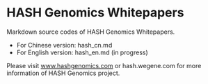 # HASH Genomics Whitepapers

Markdown source codes of HASH Genomics Whitepapers.

* For Chinese version: hash_cn.md
* For English version: hash_en.md (in progress)

Please visit www.hashgenomics.com or hash.wegene.com for more information of HASH Genomics project.
